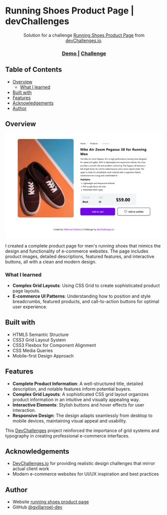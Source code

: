 # Running Shoes Product Page | devChallenges

<div align="center">
   Solution for a challenge <a href="https://devchallenges.io/challenge/running-shoes-product-page" target="_blank">Running Shoes Product Page</a> from <a href="http://devchallenges.io" target="_blank">devChallenges.io</a>.
</div>

<div align="center">
  <h3>
    <a href="https://gvillarroel-dev.github.io/simple_product_page/">
      Demo
    </a>
    <span> | </span>
    <a href="https://devchallenges.io/challenge/running-shoes-product-page">
      Challenge
    </a>
  </h3>
</div>

## Table of Contents

- [Overview](#overview)
  - [What I learned](#what-i-learned)
- [Built with](#built-with)
- [Features](#features)
- [Acknowledgements](#acknowledgements)
- [Author](#author)

## Overview

![screenshot](./assets/media/thumbnail.png)

I created a complete product page for men's running shoes that mimics the design and functionality of e-commerce websites. The page includes product images, detailed descriptions, featured features, and interactive buttons, all with a clean and modern design.

### What I learned

- **Complex Grid Layouts**: Using CSS Grid to create sophisticated product page layouts.
- **E-commerce UI Patterns**: Understanding how to position and style breadcrumbs, featured products, and call-to-action buttons for optimal user experience.

## Built with

- HTML5 Semantic Structure
- CSS3 Grid Layout System
- CSS3 Flexbox for Component Alignment
- CSS Media Queries
- Mobile-first Design Approach

## Features

- **Complete Product Information**: A well-structured title, detailed description, and notable features inform potential buyers.
- **Complex Grid Layouts**: A sophisticated CSS grid layout organizes product information in an intuitive and visually appealing way.
- **Interactive Elements**: Stylish buttons and hover effects for user interaction.
- **Responsive Design**: The design adapts seamlessly from desktop to mobile devices, maintaining visual appeal and usability.

This [DevChallenges](https://devchallenges.io/challenges-dashboard) project reinforced the importance of grid systems and typography in creating professional e-commerce interfaces.

## Acknowledgements

- [DevChallenges.io](https://devchallenges.io/) for providing realistic design challenges that mirror actual client work
- Modern e-commerce websites for UI/UX inspiration and best practices

## Author

- Website [running shoes product page](https://gvillarroel-dev.github.io/simple_product_page/)
- GitHub [@gvillarroel-dev](https://github.com/gvillarroel-dev)